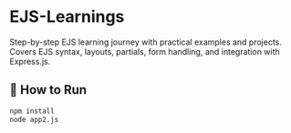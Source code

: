 # EJS-Learnings
Step-by-step EJS learning journey with practical examples and projects. Covers EJS syntax, layouts, partials, form handling, and integration with Express.js.

## 🚀 How to Run

```bash
npm install
node app2.js

